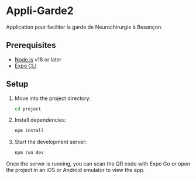 # Appli-Garde2
Application pour faciliter la garde de Neurochirurgie à Besançon.

## Prerequisites
- [Node.js](https://nodejs.org/) v18 or later
- [Expo CLI](https://docs.expo.dev/workflow/expo-cli/)

## Setup
1. Move into the project directory:
   ```bash
   cd project
   ```
2. Install dependencies:
   ```bash
   npm install
   ```
3. Start the development server:
   ```bash
   npm run dev
   ```

Once the server is running, you can scan the QR code with Expo Go or
open the project in an iOS or Android emulator to view the app.

